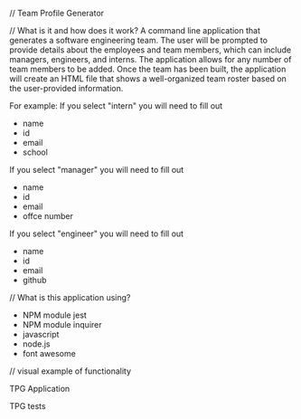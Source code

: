 // Team Profile Generator

// What is it and how does it work?
A command line application that generates a software engineering team. The user will be prompted to provide details about the employees and team members, which can include managers, engineers, and interns. The application allows for any number of team members to be added. Once the team has been built, the application will create an HTML file that shows a well-organized team roster based on the user-provided information.

For example:
If you select "intern" you will need to fill out
* name
* id
* email
* school

If you select "manager" you will need to fill out
* name
* id
* email
* offce number

If you select "engineer" you will need to fill out
* name
* id
* email
* github

// What is this application using?
* NPM module jest
* NPM module inquirer
* javascript
* node.js
* font awesome


// visual example of functionality

TPG Application

TPG tests





